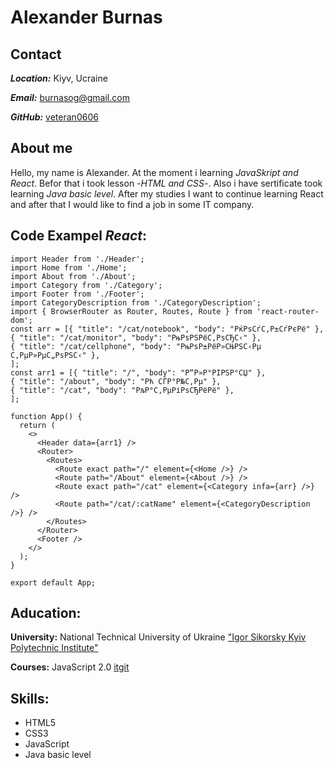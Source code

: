# Alexander Burnas

## Contact
***Location:*** Kiyv, Ucraine 

***Email:***   [burnasog@gmail.com](burnasog@gmail.com)

***GitHub:***   [veteran0606](https://github.com/veteran0606)

## About me
Hello, my name is Alexander. At the moment i learning *JavaSkript and React*. Befor that i took lesson -*HTML and CSS*-. Also i have sertificate took learning *Java basic level*.
After my studies I want to continue learning React and after that I would like to find a job in some IT company.
## Code Exampel *React*:
```
import Header from './Header';
import Home from './Home';
import About from './About';
import Category from './Category';
import Footer from './Footer';
import CategoryDescription from './CategoryDescription';
import { BrowserRouter as Router, Routes, Route } from 'react-router-dom';
const arr = [{ "title": "/cat/notebook", "body": "РќРѕСѓС‚Р±СѓРєРё" },
{ "title": "/cat/monitor", "body": "РњРѕРЅРёС‚РѕСЂС‹" },
{ "title": "/cat/cellphone", "body": "РњРѕР±РёР»СЊРЅС‹Рµ С‚РµР»РµС„РѕРЅС‹" },
];
const arr1 = [{ "title": "/", "body": "Р“Р»Р°РІРЅР°СЏ" },
{ "title": "/about", "body": "Рћ СЃР°Р№С‚Рµ" },
{ "title": "/cat", "body": "РљР°С‚РµРіРѕСЂРёРё" },
];

function App() {
  return (
    <>
      <Header data={arr1} />
      <Router>
        <Routes>
          <Route exact path="/" element={<Home />} />
          <Route path="/About" element={<About />} />
          <Route exact path="/cat" element={<Category infa={arr} />} />
          <Route path="/cat/:catName" element={<CategoryDescription />} />
        </Routes>
      </Router>
      <Footer />
    </>
  );
}

export default App;
```
## Aducation:   

  **University:**    National Technical University of Ukraine ["Igor Sikorsky Kyiv Polytechnic Institute"](https://kpi.ua/en)  

  **Courses:** JavaScript 2.0 [itgit](https://itgid.info/ru)
## Skills:  
  * HTML5  
  * CSS3  
  * JavaScript  
  * Java basic level
